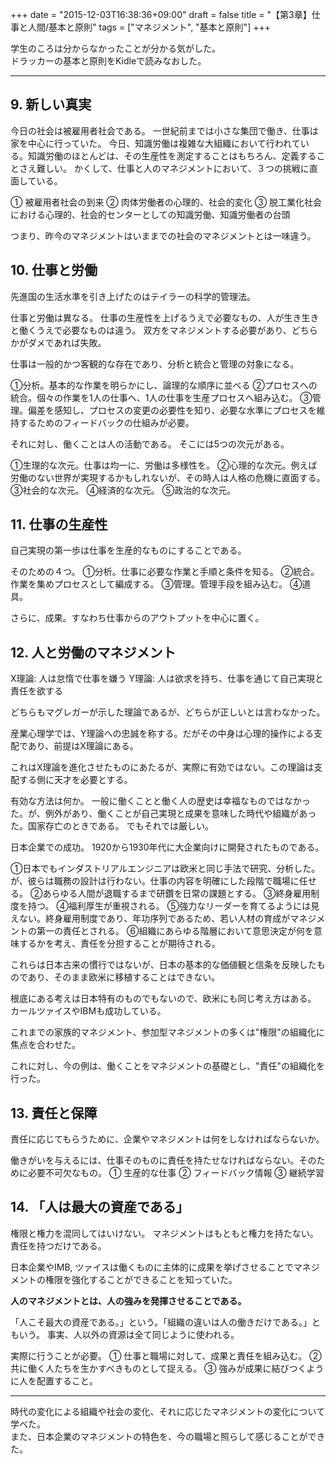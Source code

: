 +++
date = "2015-12-03T16:38:36+09:00"
draft = false
title = "【第3章】仕事と人間/基本と原則"
tags = ["マネジメント", "基本と原則"]
+++

学生のころは分からなかったことが分かる気がした。  
ドラッカーの基本と原則をKidleで読みなおした。  

<hr>

## 9. 新しい真実

今日の社会は被雇用者社会である。 一世紀前までは小さな集団で働き、仕事は家を中心に行っていた。
今日、知識労働は複雑な大組織において行われている。知識労働のほとんどは、その生産性を測定することはもちろん、定義することさえ難しい。
かくして、仕事と人のマネジメントにおいて、３つの挑戦に直面している。

① 被雇用者社会の到来
② 肉体労働者の心理的、社会的変化
③ 脱工業化社会における心理的、社会的センターとしての知識労働、知識労働者の台頭

つまり、昨今のマネジメントはいままでの社会のマネジメントとは一味違う。


## 10. 仕事と労働

先進国の生活水準を引き上げたのはテイラーの科学的管理法。

仕事と労働は異なる。 仕事の生産性を上げるうえで必要なもの、人が生き生きと働くうえで必要なものは違う。 双方をマネジメントする必要があり、どちらかがダメであれば失敗。

仕事は一般的かつ客観的な存在であり、分析と統合と管理の対象になる。

①分析。基本的な作業を明らかにし、論理的な順序に並べる ②プロセスへの統合。個々の作業を1人の仕事へ、1人の仕事を生産プロセスへ組み込む。 ③管理。偏差を感知し、プロセスの変更の必要性を知り、必要な水準にプロセスを維持するためのフィードバックの仕組みが必要。

それに対し、働くことは人の活動である。 そこには5つの次元がある。

①生理的な次元。仕事は均一に、労働は多様性を。 ②心理的な次元。例えば労働のない世界が実現するかもしれないが、その時人は人格の危機に直面する。 ③社会的な次元。 ④経済的な次元。 ⑤政治的な次元。

## 11. 仕事の生産性

自己実現の第一歩は仕事を生産的なものにすることである。

そのための４つ。
①分析。仕事に必要な作業と手順と条件を知る。
②統合。作業を集めプロセスとして編成する。
③管理。管理手段を組み込む。
④道具。

さらに、成果。すなわち仕事からのアウトプットを中心に置く。

## 12. 人と労働のマネジメント

X理論: 人は怠惰で仕事を嫌う Y理論: 人は欲求を持ち、仕事を通じて自己実現と責任を欲する

どちらもマグレガーが示した理論であるが、どちらが正しいとは言わなかった。

産業心理学では、Y理論への忠誠を称する。だがその中身は心理的操作による支配であり、前提はX理論にある。

これはX理論を進化させたものにあたるが、実際に有効ではない。この理論は支配する側に天才を必要とする。

有効な方法は何か。 一般に働くことと働く人の歴史は幸福なものではなかった。が、例外があり、働くことが自己実現と成果を意味した時代や組織があった。国家存亡のときである。 でもそれでは厳しい。

日本企業での成功。 1920から1930年代に大企業向けに開発されたものである。

①日本でもインダストリアルエンジニアは欧米と同じ手法で研究、分析した。が、彼らは職務の設計は行わない。仕事の内容を明確にした段階で職場に任せる。
②あらゆる人間が退職するまで研鑽を日常の課題とする。
③終身雇用制度を持つ。
④福利厚生が重視される。 ⑤強力なリーダーを育てるようには見えない。終身雇用制度であり、年功序列であるため、若い人材の育成がマネジメントの第一の責任とされる。 ⑥組織にあらゆる階層において意思決定が何を意味するかを考え、責任を分担することが期待される。

これらは日本古来の慣行ではないが、日本の基本的な価値観と信条を反映したものであり、そのまま欧米に移植することはできない。

根底にある考えは日本特有のものでもないので、欧米にも同じ考え方はある。 カールツァイスやIBMも成功している。

これまでの家族的マネジメント、参加型マネジメントの多くは"権限"の組織化に焦点を合わせた。

これに対し、今の例は、働くことをマネジメントの基礎とし、"責任"の組織化を行った。

## 13. 責任と保障

責任に応じてもらうために、企業やマネジメントは何をしなければならないか。

働きがいを与えるには、仕事そのものに責任を持たせなければならない。そのために必要不可欠なもの。
① 生産的な仕事
② フィードバック情報 
③ 継続学習

## 14. 「人は最大の資産である」

権限と権力を混同してはいけない。
マネジメントはもともと権力を持たない。責任を持つだけである。

日本企業やIMB, ツァイスは働くものに主体的に成果を挙げさせることでマネジメントの権限を強化することができることを知っていた。

**人のマネジメントとは、人の強みを発揮させることである。**

「人こそ最大の資産である。」という。「組織の違いは人の働きだけである。」ともいう。
事実、人以外の資源は全て同じように使われる。

実際に行うことが必要。
① 仕事と職場に対して、成果と責任を組み込む。
② 共に働く人たちを生かすべきものとして捉える。
③ 強みが成果に結びつくように人を配置すること。

<hr>

時代の変化による組織や社会の変化、それに応じたマネジメントの変化について学べた。  
また、日本企業のマネジメントの特色を、今の職場と照らして感じることができた。
